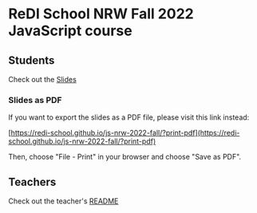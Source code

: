 # ReDI School NRW Fall 2022 JavaScript course


## Students

Check out the [Slides](https://redi-school.github.io/js-nrw-2022-fall/#/)

### Slides as PDF

If you want to export the slides as a PDF file, please visit this link instead:

[https://redi-school.github.io/js-nrw-2022-fall/?print-pdf](https://redi-school.github.io/js-nrw-2022-fall/?print-pdf)

Then, choose "File - Print" in your browser and choose "Save as PDF".

## Teachers

Check out the teacher's [README](README-teachers.md)
